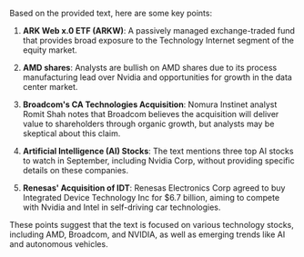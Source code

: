 Based on the provided text, here are some key points:

1. **ARK Web x.0 ETF (ARKW)**: A passively managed exchange-traded fund that provides broad exposure to the Technology Internet segment of the equity market.

2. **AMD shares**: Analysts are bullish on AMD shares due to its process manufacturing lead over Nvidia and opportunities for growth in the data center market.

3. **Broadcom's CA Technologies Acquisition**: Nomura Instinet analyst Romit Shah notes that Broadcom believes the acquisition will deliver value to shareholders through organic growth, but analysts may be skeptical about this claim.

4. **Artificial Intelligence (AI) Stocks**: The text mentions three top AI stocks to watch in September, including Nvidia Corp, without providing specific details on these companies.

5. **Renesas' Acquisition of IDT**: Renesas Electronics Corp agreed to buy Integrated Device Technology Inc for $6.7 billion, aiming to compete with Nvidia and Intel in self-driving car technologies.

These points suggest that the text is focused on various technology stocks, including AMD, Broadcom, and NVIDIA, as well as emerging trends like AI and autonomous vehicles.